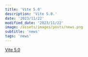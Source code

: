 ```yaml
---
title: 'Vite 5.0'
description: 'Vite 5.0.'
date: '2023/11/22'
modified_date: '2023/11/22'
image: /assets/images/posts/news.png
subtitle: 'news'
tags: 'news'
---
```


[Vite 5.0](https://vitejs.dev/blog/announcing-vite5)
